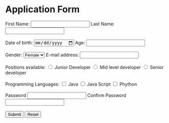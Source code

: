 <html>
    <head>
        <title>Application</title>
    </head>
    <body>
        <h1>Application Form</h1>
        <form class="" action="" method="post">
            <label>First Name:</label>
            <input type="text" name="value">
            <label>Last Name:</label>
            <input type="text" name="value"><br><br>
            <label>Date of birth:</label>
            <input type="date" name="value">
            <label>Age:</label>
            <input type="number" name="value"><br><br>
            <label>Gender:</label>
           <select name="gender">
            <option value="Female">Female</option>
            <option value="male">Male</option>
            <option value="other">other</option>
           </select>
            <label>E-mail address:</label>
            <input type="email" name="value"><br><br>
            <label>Positions available:</label>
            <input type="radio" name="value">
            <label>Junior Developer</label>
            <input type="radio" name="value">
            <label>Mid level developer</label>
            <input type="radio" name="value">
            <label>Senior developer</label><br><br>
            <label>Programming Languages:</label>
            <input type="checkbox" name="value">
            <label>Java</label>
            <input type="checkbox" name="value">
            <label>Java Script</label>
            <input type="checkbox" name="value">
            <label>Phython</label><br><br>
            <label>Password</label>
            <input type="password" name="value">
            <label> Confirm Password</label>
            <input type="text" name="value"><br><br>
            <input type="submit" name="save">
            <input type="reset" name="reset">
             </form>
    </body>
    </html>
